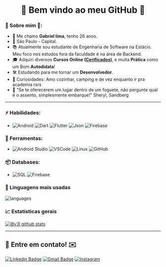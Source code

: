 <h1 align="center">
	🚀 Bem vindo ao meu GitHub 🚀
</h1>

### 🖖 Sobre mim 🖖:
- 👋 Me chamo **Gabriel 
  lima**, tenho 26  anos.
- 📌  São Paulo - Capital.
- 📚 Atualmente sou estudante de Engenharia de Software na Estácio.
 Meu foco nos estudos fora da faculdade é na área de Backend.
- 🎓 Adquiri diversos **Cursos Online ([Cerificados](https://github.com/iby3l/Certificados))**, e muita **Prática** como um Bom **Autodidata**!
- 🛠️ Estudando para me tornar um **Desenvolvedor**.
- 🔭 Curiosidades: Amo cozinhar, camping e de vez enquanto ir pra academia rsrs
- 💬 "Se te oferecerem um lugar dentro de um foguete, não pergunte qual é o assento, simplesmente embarque!" Sheryl, Sandberg

<hr>

### ⚡ Habilidades:
- ![Android](https://img.shields.io/badge/Android-3DDC84?style=for-the-badge&logo=android&logoColor=white) ![Dart](https://img.shields.io/badge/Dart-0175C2?style=for-the-badge&logo=dart&logoColor=white) ![Flutter](https://img.shields.io/badge/Flutter-02569B?style=for-the-badge&logo=flutter&logoColor=white) ![Json](https://img.shields.io/badge/json-5E5C5C?style=for-the-badge&logo=json&logoColor=white) ![Firebase](https://img.shields.io/badge/firebase-ffca28?style=for-the-badge&logo=firebase&logoColor=black)


### 🧰 Ferramentas:
- ![Android Studio](https://img.shields.io/badge/Android_Studio-3DDC84?style=for-the-badge&logo=android-studio&logoColor=white)  ![VSCode](https://img.shields.io/badge/Visual_Studio_Code-0078D4?style=for-the-badge&logo=visual%20studio%20code&logoColor=white) ![Linux](https://img.shields.io/badge/-Linux-FCC624?&logo=Linux&logoColor=FFFFFF) ![GitHub](https://img.shields.io/badge/-GitHub-181717?&logo=GitHub&logoColor=FFFFFF)

### 📦 Databases:
- ![SQL](https://img.shields.io/badge/-SQL-4479A1?&logo=sqlite&logoColor=FFFFFF) ![Firebase](https://img.shields.io/badge/firebase-ffca28?style=for-the-badge&logo=firebase&logoColor=black)


### 💬  Linguagens mais usadas
![languages](https://github-readme-stats.vercel.app/api/top-langs/?username=iBy3l&theme=blue-green)


### 📈  Estatísticas gerais
[![iBy3l github stats](https://github-readme-stats.vercel.app/api?username=iBy3l&theme=cobalt&show_icons=true)](https://github.com/iby3l/github-readme-stats)

<hr>

## 📲 Entre em contato! ✉️

 [![Linkedin Badge](https://img.shields.io/badge/-LinkedIn-blue?style=flat-square&logo=Linkedin&logoColor=white&link=https://linkedin.com/in/gabrieldcpadilha)](https://www.linkedin.com/in/gabriel-lima-a33bb2158/)
 [![Gmail Badge](https://img.shields.io/badge/-ibyellima@gmail.com-c14438?style=flat-square&logo=Gmail&logoColor=white&link=mailto:ibyellima@gmail.com)](mailto:ibyellima@gmail.com)
 [![Instagram](https://img.shields.io/badge/-Instagram-E4405F?&logo=Instagram&logoColor=FFFFFF)](https://www.instagram.com/ygabrielramos/)



